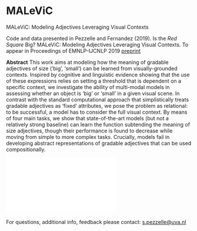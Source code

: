 # MALeViC
MALeViC: Modeling Adjectives Leveraging Visual Contexts

Code and data presented in Pezzelle and Fernandez (2019). Is the *Red Square* Big? MALeViC: Modeling Adjectives Leveraging Visual Contexts. To appear in Proceedings of EMNLP-IJCNLP 2019 [preprint](https://arxiv.org/pdf/1908.10285.pdf)

**Abstract**
This work aims at modeling how the meaning of gradable adjectives of size (‘big’, ‘small’)
can be learned from visually-grounded contexts. Inspired by cognitive and linguistic evidence showing that the use of these expressions relies on setting a threshold that is dependent on a specific context, we investigate the ability of multi-modal models in assessing whether an object is ‘big’ or ‘small’ in a given visual scene. In contrast with the standard computational approach that simplistically treats gradable adjectives as ‘fixed’ attributes, we pose the problem as relational: to be successful, a model has to consider the full visual context. By means of four main tasks, we show that state-of-the-art models (but not a relatively strong baseline) can learn the function subtending the meaning of size adjectives, though their performance is found to decrease while moving from simple to more complex tasks. Crucially, models fail in developing abstract representations of gradable adjectives that can be used compositionally.

![diagram](diagram_size.pdf)

For questions, additional info, feedback please contact:
s.pezzelle@uva.nl